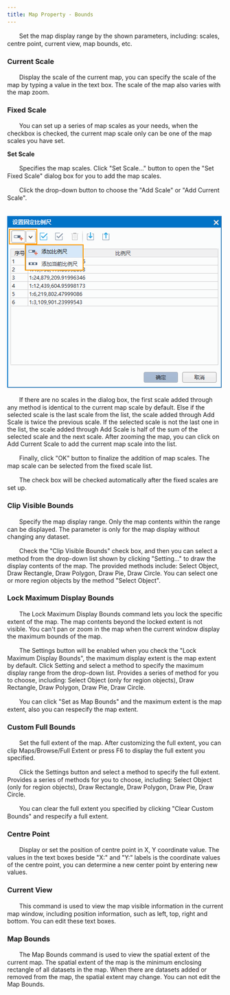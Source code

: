 ```yaml
---
title: Map Property - Bounds
---
```


　　Set the map display range by the shown parameters, including: scales, centre point, current view, map bounds, etc. 

### Current Scale

　　Display the scale of the current map, you can specify the scale of the map by typing a value in the text box. The scale of the map also varies with the map zoom.


### Fixed Scale

　　You can set up a series of map scales as your needs, when the checkbox is checked, the current map scale only can be one of the map scales you have set.

**Set Scale**

　　Specifies the map scales. Click "Set Scale..." button to open the "Set Fixed Scale" dialog box for you to add the map scales.

　　Click the drop-down button to choose the "Add Scale" or "Add Current Scale".

　　![](img/SettingScale.png)

　　If there are no scales in the dialog box, the first scale added through any method is identical to the current map scale by default. Else if the selected scale is the last scale from the list, the scale added through Add Scale is twice the previous scale. If the selected scale is not the last one in the list, the scale added through Add Scale is half of the sum of the selected scale and the next scale. After zooming the map, you can click on Add Current Scale to add the current map scale into the list.

　　Finally, click "OK" button to finalize the addition of map scales. The map scale can be selected from the fixed scale list.

　　The check box will be checked automatically after the fixed scales are set up.

### Clip Visible Bounds

　　Specify the map display range. Only the map contents within the range can be displayed. The parameter is only for the map display without changing any dataset.

　　Check the "Clip Visible Bounds" check box, and then you can select a method from the drop-down list shown by clicking "Setting..." to draw the display contents of the map. The provided methods include: Select Object, Draw Rectangle, Draw Polygon, Draw Pie, Draw Circle. You can select one or more region objects by the method "Select Object".


### Lock Maximum Display Bounds

　　The Lock Maximum Display Bounds command lets you lock the specific extent of the map. The map contents beyond the locked extent is not visible. You can't pan or zoom in the map when the current window display the maximum bounds of the map.

　　The Settings button will be enabled when you check the "Lock Maximum Display Bounds", the maximum display extent is the map extent by default. Click Setting and select a method to specify the maximum display range from the drop-down list. Provides a series of method for you to choose, including: Select Object (only for region objects), Draw Rectangle, Draw Polygon, Draw Pie, Draw Circle.

　　You can click "Set as Map Bounds" and the maximum extent is the map extent, also you can respecify the map extent.

### Custom Full Bounds

　　Set the full extent of the map. After customizing the full extent, you can clip Maps/Browse/Full Extent or press F6 to display the full extent you specified.

　　Click the Settings button and select a method to specify the full extent. Provides a series of methods for you to choose, including: Select Object (only for region objects), Draw Rectangle, Draw Polygon, Draw Pie, Draw Circle.

　　You can clear the full extent you specified by clicking "Clear Custom Bounds" and respecify a full extent.

### Centre Point

　　Display or set the position of centre point in X, Y coordinate value. The values in the text boxes beside "X:" and "Y:" labels is the coordinate values of the centre point, you can determine a new center point by entering new values. 

### Current View

　　This command is used to view the map visible information in the current map window, including position information, such as left, top, right and bottom. You can edit these text boxes.

### Map Bounds

　　The Map Bounds command is used to view the spatial extent of the current map. The spatial extent of the map is the minimum enclosing rectangle of all datasets in the map. When there are datasets added or removed from the map, the spatial extent may change. You can not edit the Map Bounds.


